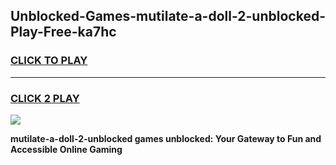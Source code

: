 
## Unblocked-Games-mutilate-a-doll-2-unblocked-Play-Free-ka7hc
<h3>
<a href="https://premium76.site?title=mutilate-a-doll-2-unblocked&ref=21A">CLICK TO PLAY</a></h3>
<hr>

<h3>
<a href="https://premium76.site?title=mutilate-a-doll-2-unblocked&ref=21A">CLICK 2 PLAY</a>
  
</h3>

<a href="https://premium76.site?title=mutilate-a-doll-2-unblocked&ref=21A"><img src="https://clearcache.store/games.png"></a>


**mutilate-a-doll-2-unblocked games unblocked: Your Gateway to Fun and Accessible Online Gaming**
